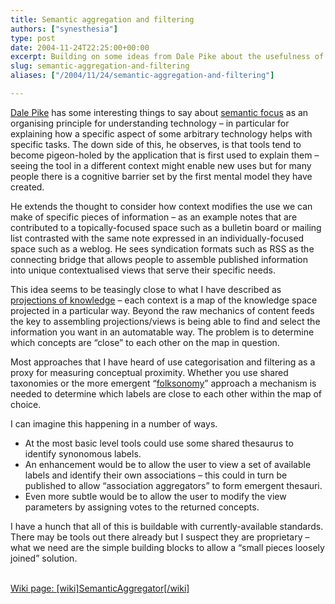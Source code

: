 ```yaml
---
title: Semantic aggregation and filtering
authors: ["synesthesia"]
type: post
date: 2004-11-24T22:25:00+00:00
excerpt: Building on some ideas from Dale Pike about the usefulness of semantic focus when looking at both technology and micro-content I propose some specific additions to our knowledge-management tools.
slug: semantic-aggregation-and-filtering 
aliases: ["/2004/11/24/semantic-aggregation-and-filtering"]

---
```

[Dale Pike][1] has some interesting things to say about [semantic focus][2] as an organising principle for understanding technology – in particular for explaining how a specific aspect of some arbitrary technology helps with specific tasks. The down side of this, he observes, is that tools tend to become pigeon-holed by the application that is first used to explain them – seeing the tool in a different context might enable new uses but for many people there is a cognitive barrier set by the first mental model they have created.

He extends the thought to consider how context modifies the use we can make of specific pieces of information – as an example notes that are contributed to a topically-focused space such as a bulletin board or mailing list contrasted with the same note expressed in an individually-focused space such as a weblog. He sees syndication formats such as RSS as the connecting bridge that allows people to assemble published information into unique contextualised views that serve their specific needs.

This idea seems to be teasingly close to what I have described as [projections of knowledge][3] &#8211; each context is a map of the knowledge space projected in a particular way. Beyond the raw mechanics of content feeds the key to assembling projections/views is being able to find and select the information you want in an automatable way. The problem is to determine which concepts are “close” to each other on the map in question.

Most approaches that I have heard of use categorisation and filtering as a proxy for measuring conceptual proximity. Whether you use shared taxonomies or the more emergent “[folksonomy][4]” approach a mechanism is needed to determine which labels are close to each other within the map of choice.

I can imagine this happening in a number of ways. 

  * At the most basic level tools could use some shared thesaurus to identify synonomous labels. 
  * An enhancement would be to allow the user to view a set of available labels and identify their own associations – this could in turn be published to allow “association aggregators” to form emergent thesauri.
  * Even more subtle would be to allow the user to modify the view parameters by assigning votes to the returned concepts.

I have a hunch that all of this is buildable with currently-available standards. There may be tools out there already but I suspect they are proprietary – what we need are the simple building blocks to allow a “small pieces loosely joined” solution.

<ins datetime="2004-10-25T21:35:27-0:00"><br /> Wiki page: [wiki]SemanticAggregator[/wiki]</ins>

 [1]: https://itc.uncc.edu/dale/su8/
 [2]: https://itc.uncc.edu/dale/su8/archives/003558.html
 [3]: https://www.synesthesia.co.uk/blog/archives/2004/10/05/projections-of-knowledge/
 [4]: https://atomiq.org/archives/2004/08/folksonomy_social_classification.html